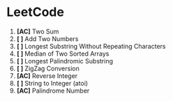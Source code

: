 # LeetCode

1. **[AC]** Two Sum
1. **[ ]** Add Two Numbers
1. **[ ]** Longest Substring Without Repeating Characters
1. **[ ]** Median of Two Sorted Arrays
1. **[ ]** Longest Palindromic Substring
1. **[ ]** ZigZag Conversion
1. **[AC]** Reverse Integer
1. **[ ]** String to Integer (atoi)
1. **[AC]** Palindrome Number
